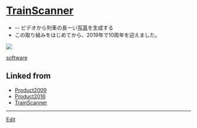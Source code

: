 ---
---
# [TrainScanner](/TrainScanner)


* [](https://github.com/[vitroid](/vitroid)/[TrainScanner](/TrainScanner)) -- ビデオから列車の長ーい[写真](/写真)を生成する
* この取り組みをはじめてから、2019年で10周年を迎えました。



![](https://live.staticflickr.com/1736/40895510390_54f5c89f99_k_d.jpg)



[software](/software)



## Linked from

* [Product2009](Product2009.md)
* [Product2016](Product2016.md)
* [TrainScanner](TrainScanner.md)


----
[Edit](https://github.com/vitroid/vitroid.github.io/edit/master/MD/TrainScanner.md)
